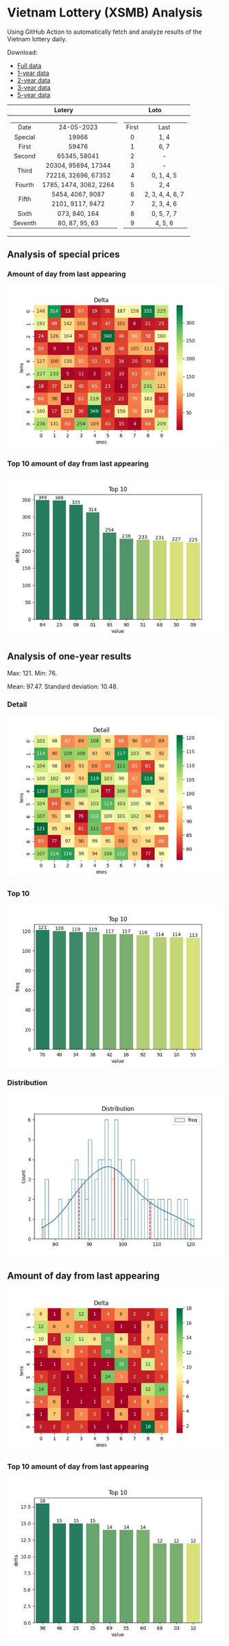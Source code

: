# Vietnam Lottery (XSMB) Analysis

Using GitHub Action to automatically fetch and analyze results of the Vietnam lottery daily.

Download:

* [Full data](https://raw.githubusercontent.com/khiemdoan/vietnam-lottery-xsmb-analysis/main/results/xsmb.csv)
* [1-year data](https://raw.githubusercontent.com/khiemdoan/vietnam-lottery-xsmb-analysis/main/results/xsmb_1_year.csv)
* [2-year data](https://raw.githubusercontent.com/khiemdoan/vietnam-lottery-xsmb-analysis/main/results/xsmb_2_year.csv)
* [3-year data](https://raw.githubusercontent.com/khiemdoan/vietnam-lottery-xsmb-analysis/main/results/xsmb_3_year.csv)
* [5-year data](https://raw.githubusercontent.com/khiemdoan/vietnam-lottery-xsmb-analysis/main/results/xsmb_5_year.csv)

| Lotery      | Loto |
| :-----------: | :-----------: |
| <table><tr><td>Date</td><td>24-05-2023</td></tr><tr><td>Special</td><td>19966</td></tr><tr><td>First</td><td>59476</td></tr><tr><td>Second</td><td>65345, 58041</td></tr><tr><td rowspan="2">Third</td><td>20304, 95694, 17344</td></tr><tr><td>72216, 32696, 67352</td></tr><tr><td>Fourth</td><td>1785, 1474, 3062, 2264</td></tr><tr><td rowspan="2">Fifth</td><td>5454, 4067, 9087</td></tr><tr><td>2101, 9117, 9472</td></tr><tr><td>Sixth</td><td>073, 840, 164</td></tr><tr><td>Seventh</td><td>80, 87, 95, 63</td></tr></table> | <table><tr><td>First</td><td>Last</td></tr><tr><td>0</td><td>1, 4</td></tr><tr><td>1</td><td>6, 7</td></tr><tr><td>2</td><td>-</td></tr><tr><td>3</td><td>-</td></tr><tr><td>4</td><td>0, 1, 4, 5</td></tr><tr><td>5</td><td>2, 4</td></tr><tr><td>6</td><td>2, 3, 4, 4, 6, 7</td></tr><tr><td>7</td><td>2, 3, 4, 6</td></tr><tr><td>8</td><td>0, 5, 7, 7</td></tr><tr><td>9</td><td>4, 5, 6</td></tr></table> |


<h2>Analysis of special prices</h2>

<h3>Amount of day from last appearing</h3>

![Delta](images/special_delta.jpg)

<h3>Top 10 amount of day from last appearing</h3>

![Delta top 10](images/special_delta_top_10.jpg)

<h2>Analysis of one-year results</h2>

Max: 121. Min: 76.

Mean: 97.47. Standard deviation: 10.48.

<h3>Detail</h3>

![Detail](images/heatmap.jpg)

<h3>Top 10</h3>

![Top 10](images/top-10.jpg)

<h3>Distribution</h3>

![Distribution](images/distribution.jpg)

<h2>Amount of day from last appearing</h2>

![Delta](images/delta.jpg)

<h3>Top 10 amount of day from last appearing</h3>

![Delta top 10](images/delta_top_10.jpg)